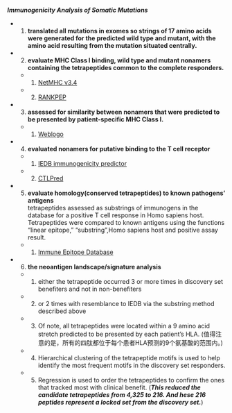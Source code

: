 ***Immunogenicity Analysis of Somatic Mutations***
- 1. **translated all mutations in exomes so strings of 17 amino acids were generated for the predicted wild type and mutant, with the amino acid resulting from the mutation situated centrally.**  

- 2. **evaluate MHC Class I binding, wild type and mutant nonamers containing the tetrapeptides common to the  complete  responders.**   
  - 1.  [NetMHC v3.4](http://www.cbs.dtu.dk/services/NetMHC/)  
  - 2.  [RANKPEP](http://imed.med.ucm.es/Tools/rankpep.html)

- 3.  **assessed for similarity between nonamers that were predicted to be presented by patient-specific MHC Class I.**  
  - 1. [Weblogo](http://weblogo.berkeley.edu/logo.cgi)  

- 4.  **evaluated nonamers for putative binding to the T cell receptor**  
  - 1. [IEDB immunogenicity predictor](http://tools.immuneepitope.org/mmunogenicity/)  
  - 2. [CTLPred](http://www.imtech.res.in/raghava/ctlpred/)  

- 5. **evaluate homology(conserved tetrapeptides) to known pathogens’ antigens**  
tetrapeptides assessed as substrings of immunogens in the database for a positive T cell response in Homo sapiens host. Tetrapeptides were compared to known antigens using the functions “linear epitope,” “substring”,Homo sapiens host and positive assay result.
  - 1. [Immune Epitope Database](www.iedb.org)  

- 6. **the neoantigen landscape/signature analysis**  
  - 1. either the tetrapeptide occurred 3 or more times in discovery set benefiters and not in non-benefiters  
  - 2. or 2 times with resemblance to IEDB via the substring method described above  
  - 3. Of note, all tetrapeptides were located within a 9 amino acid stretch predicted to be presented by each patient’s HLA. (值得注意的是，所有的四肽都位于每个患者HLA预测的9个氨基酸的范围内。)  
  - 4. Hierarchical clustering of the tetrapeptide motifs is used to help identify the most frequent motifs in the discovery set responders.   
  - 5. Regression is used to order the tetrapeptides to confirm the ones that tracked most with clinical benefit. (***This reduced the candidate tetrapeptides from 4,325 to 216. And hese 216 peptides represent a locked set from the discovery set.***)
